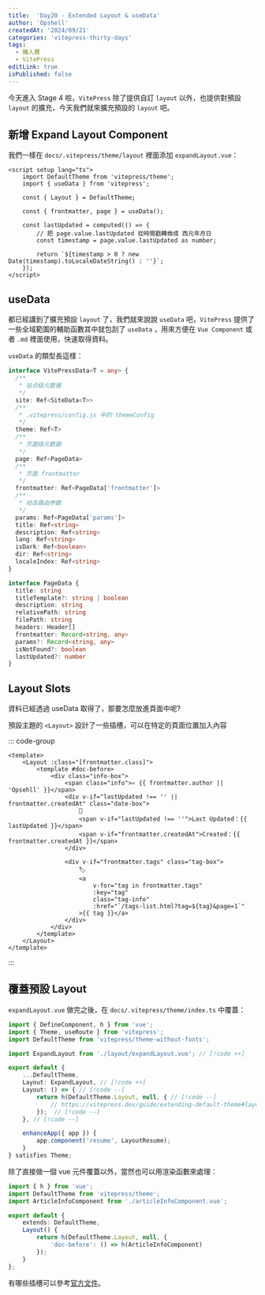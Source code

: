 ```yaml
---
title:  'Day20 - Extended Layout & useData'
author: 'Opshell'
createdAt: '2024/09/21'
categories: 'vitepress-thirty-days'
tags:
  - 鐵人賽
  - VitePress
editLink: true
isPublished: false
---
```


今天進入 Stage 4 啦，`VitePress` 除了提供自訂 `layout` 以外，也提供對預設 `layout` 的擴充，今天我們就來擴充預設的 `layout` 吧。

## 新增 Expand Layout Component
我們一樣在 `docs/.vitepress/theme/layout` 裡面添加 `expandLayout.vue`：
```vue
<script setup lang="ts">
    import DefaultTheme from 'vitepress/theme';
    import { useData } from 'vitepress';

    const { Layout } = DefaultTheme;

    const { frontmatter, page } = useData();

    const lastUpdated = computed(() => {
        // 把 page.value.lastUpdated 從時間戳轉換成 西元年月日
        const timestamp = page.value.lastUpdated as number;

        return `${timestamp > 0 ? new Date(timestamp).toLocaleDateString() : ''}`;
    });
</script>
```

## useData
都已經講到了擴充預設 `layout` 了，我們就來說說 `useData` 吧，`VitePress` 提供了一些全域範圍的輔助函數其中就包刮了 `useData` ，用來方便在 `Vue Component` 或者 `.md` 裡面使用，快速取得資料。

`useData` 的類型長這樣：
```ts
interface VitePressData<T = any> {
  /**
   * 站点级元数据
   */
  site: Ref<SiteData<T>>
  /**
   * .vitepress/config.js 中的 themeConfig
   */
  theme: Ref<T>
  /**
   * 页面级元数据
   */
  page: Ref<PageData>
  /**
   * 页面 frontmatter
   */
  frontmatter: Ref<PageData['frontmatter']>
  /**
   * 动态路由参数
   */
  params: Ref<PageData['params']>
  title: Ref<string>
  description: Ref<string>
  lang: Ref<string>
  isDark: Ref<boolean>
  dir: Ref<string>
  localeIndex: Ref<string>
}

interface PageData {
  title: string
  titleTemplate?: string | boolean
  description: string
  relativePath: string
  filePath: string
  headers: Header[]
  frontmatter: Record<string, any>
  params?: Record<string, any>
  isNotFound?: boolean
  lastUpdated?: number
}
```

## Layout Slots
資料已經透過 useData 取得了，那要怎麼放進頁面中呢?

預設主題的 `<Layout>` 設計了一些插槽，可以在特定的頁面位置加入內容

::: code-group
```vue [expandLayout.vue]
<template>
    <Layout :class="[frontmatter.class]">
        <template #doc-before>
            <div class="info-box">
                <span class="info">✍️ {{ frontmatter.author || 'Opsehll' }}</span>
                <div v-if="lastUpdated !== '' || frontmatter.createdAt" class="date-box">
                    📆
                    <span v-if="lastUpdated !== ''">Last Updated：{{ lastUpdated }}</span>
                    <span v-if="frontmatter.createdAt">Created：{{ frontmatter.createdAt }}</span>
                </div>

                <div v-if="frontmatter.tags" class="tag-box">
                    🏷️
                    <a
                        v-for="tag in frontmatter.tags"
                        :key="tag"
                        class="tag-info"
                        :href="`/tags-list.html?tag=${tag}&page=1`"
                    >{{ tag }}</a>
                </div>
            </div>
        </template>
    </Layout>
</template>
```
:::

## 覆蓋預設 Layout
`expandLayout.vue` 做完之後，在 `docs/.vitepress/theme/index.ts` 中覆蓋：
```ts
import { DefineComponent, h } from 'vue';
import { Theme, useRoute } from 'vitepress';
import DefaultTheme from 'vitepress/theme-without-fonts';

import ExpandLayout from './layout/expandLayout.vue'; // [!code ++]

export default {
    ...DefaultTheme,
    Layout: ExpandLayout, // [!code ++]
    Layout: () => { // [!code --]
        return h(DefaultTheme.Layout, null, { // [!code --]
            // https://vitepress.dev/guide/extending-default-theme#layout-slots // [!code --]
        });  // [!code --]
    }, // [!code --]

    enhanceApp({ app }) {
        app.component('resume', LayoutResume);
    }
} satisfies Theme;

```

除了直接做一個 vue 元件覆蓋以外，當然也可以用渲染函數來處理：
```ts
import { h } from 'vue';
import DefaultTheme from 'vitepress/theme';
import ArticleInfoComponent from './articleInfoComponent.vue';

export default {
    extends: DefaultTheme,
    Layout() {
        return h(DefaultTheme.Layout, null, {
            'doc-before': () => h(ArticleInfoComponent)
        });
    }
};
```

有哪些插槽可以參考[官方文件](https://vitepress.dev/zh/guide/extending-default-theme#layout-slots)。
